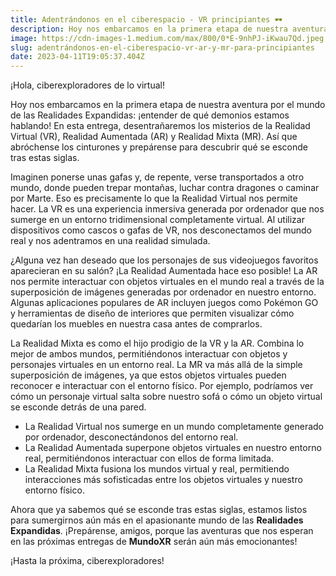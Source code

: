 ```yaml
---
title: Adentrándonos en el ciberespacio - VR principiantes 🕶️
description: Hoy nos embarcamos en la primera etapa de nuestra aventura por el mundo de las Realidades Expandidas.
image: https://cdn-images-1.medium.com/max/800/0*E-9nhPJ-iKwau7Qd.jpeg
slug: adentrándonos-en-el-ciberespacio-vr-ar-y-mr-para-principiantes
date: 2023-04-11T19:05:37.404Z
---
```


¡Hola, ciberexploradores de lo virtual!

Hoy nos embarcamos en la primera etapa de nuestra aventura por el mundo de las Realidades Expandidas: ¡entender de qué demonios estamos hablando! En esta entrega, desentrañaremos los misterios de la Realidad Virtual (VR), Realidad Aumentada (AR) y Realidad Mixta (MR). Así que abróchense los cinturones y prepárense para descubrir qué se esconde tras estas siglas.

Imaginen ponerse unas gafas y, de repente, verse transportados a otro mundo, donde pueden trepar montañas, luchar contra dragones o caminar por Marte. Eso es precisamente lo que la Realidad Virtual nos permite hacer. La VR es una experiencia inmersiva generada por ordenador que nos sumerge en un entorno tridimensional completamente virtual. Al utilizar dispositivos como cascos o gafas de VR, nos desconectamos del mundo real y nos adentramos en una realidad simulada.

¿Alguna vez han deseado que los personajes de sus videojuegos favoritos aparecieran en su salón? ¡La Realidad Aumentada hace eso posible! La AR nos permite interactuar con objetos virtuales en el mundo real a través de la superposición de imágenes generadas por ordenador en nuestro entorno. Algunas aplicaciones populares de AR incluyen juegos como Pokémon GO y herramientas de diseño de interiores que permiten visualizar cómo quedarían los muebles en nuestra casa antes de comprarlos.

La Realidad Mixta es como el hijo prodigio de la VR y la AR. Combina lo mejor de ambos mundos, permitiéndonos interactuar con objetos y personajes virtuales en un entorno real. La MR va más allá de la simple superposición de imágenes, ya que estos objetos virtuales pueden reconocer e interactuar con el entorno físico. Por ejemplo, podríamos ver cómo un personaje virtual salta sobre nuestro sofá o cómo un objeto virtual se esconde detrás de una pared.

- La Realidad Virtual nos sumerge en un mundo completamente generado por ordenador, desconectándonos del entorno real.
- La Realidad Aumentada superpone objetos virtuales en nuestro entorno real, permitiéndonos interactuar con ellos de forma limitada.
- La Realidad Mixta fusiona los mundos virtual y real, permitiendo interacciones más sofisticadas entre los objetos virtuales y nuestro entorno físico.

Ahora que ya sabemos qué se esconde tras estas siglas, estamos listos para sumergirnos aún más en el apasionante mundo de las **Realidades Expandidas**. ¡Prepárense, amigos, porque las aventuras que nos esperan en las próximas entregas de **MundoXR** serán aún más emocionantes!

¡Hasta la próxima, ciberexploradores!
